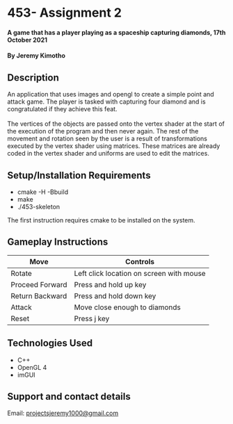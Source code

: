 # 453- Assignment 2
#### A game that has a player playing as a spaceship capturing diamonds, 17th October 2021
#### By **Jeremy Kimotho**
## Description
An application that uses images and opengl to create a simple point and attack game. The player is tasked with capturing four diamond and is congratulated if they achieve this feat. <br />
<br />
The vertices of the objects are passed onto the vertex shader at the start of the execution of the program and then never again. The rest of the movement and rotation seen by the user is a result of transformations executed by the vertex shader using matrices. These matrices are already coded in the vertex shader and uniforms are used to edit the matrices.
## Setup/Installation Requirements
* cmake -H -Bbuild
* make
* ./453-skeleton

The first instruction requires cmake to be installed on the system.
## Gameplay Instructions 

| Move | Controls |
| --- | --- |
| Rotate | Left click location on screen with mouse |
| Proceed Forward | Press and hold up key |
| Return Backward | Press and hold down key |
| Attack | Move close enough to diamonds |
| Reset | Press j key |
## Technologies Used
* C++
* OpenGL 4
* imGUI
## Support and contact details
Email: projectsjeremy1000@gmail.com



